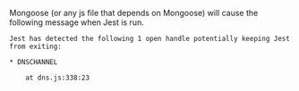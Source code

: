 Mongoose (or any js file that depends on Mongoose) will cause the following message when Jest is run.

```
Jest has detected the following 1 open handle potentially keeping Jest from exiting:

* DNSCHANNEL

    at dns.js:338:23
```